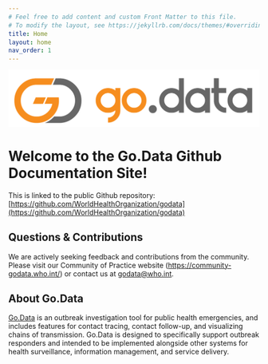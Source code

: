 ```yaml
---
# Feel free to add content and custom Front Matter to this file.
# To modify the layout, see https://jekyllrb.com/docs/themes/#overriding-theme-defaults
title: Home
layout: home
nav_order: 1
---
```


![godata-logo](./assets/godata-logo.png)

# Welcome to the Go.Data Github Documentation Site!
This is linked to the public Github repository: [https://github.com/WorldHealthOrganization/godata](https://github.com/WorldHealthOrganization/godata)

## Questions & Contributions
We are actively seeking feedback and contributions from the community. Please visit our Community of Practice website (https://community-godata.who.int/) or contact us at [godata@who.int](mailto://godata@who.int). 

## About Go.Data
[Go.Data](https://www.who.int/godata) is an outbreak investigation tool for public health emergencies, and includes features for contact tracing, contact follow-up, and visualizing chains of transmission. Go.Data is designed to specifically support outbreak responders and intended to be implemented alongside other systems for health surveillance, information management, and service delivery. 

